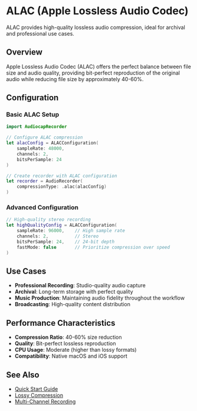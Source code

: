 # ALAC (Apple Lossless Audio Codec)

ALAC provides high-quality lossless audio compression, ideal for archival and professional use cases.

## Overview

Apple Lossless Audio Codec (ALAC) offers the perfect balance between file size and audio quality, providing bit-perfect reproduction of the original audio while reducing file size by approximately 40-60%.

## Configuration

### Basic ALAC Setup

```swift
import AudiocapRecorder

// Configure ALAC compression
let alacConfig = ALACConfiguration(
    sampleRate: 48000,
    channels: 2,
    bitsPerSample: 24
)

// Create recorder with ALAC configuration
let recorder = AudioRecorder(
    compressionType: .alac(alacConfig)
)
```

### Advanced Configuration

```swift
// High-quality stereo recording
let highQualityConfig = ALACConfiguration(
    sampleRate: 96000,    // High sample rate
    channels: 2,          // Stereo
    bitsPerSample: 24,    // 24-bit depth
    fastMode: false       // Prioritize compression over speed
)
```

## Use Cases

- **Professional Recording**: Studio-quality audio capture
- **Archival**: Long-term storage with perfect quality
- **Music Production**: Maintaining audio fidelity throughout the workflow
- **Broadcasting**: High-quality content distribution

## Performance Characteristics

- **Compression Ratio**: 40-60% size reduction
- **Quality**: Bit-perfect lossless reproduction
- **CPU Usage**: Moderate (higher than lossy formats)
- **Compatibility**: Native macOS and iOS support

## See Also

- [Quick Start Guide](../QuickStart.md)
- [Lossy Compression](LossyCompression.md)
- [Multi-Channel Recording](MultiChannel.md)
